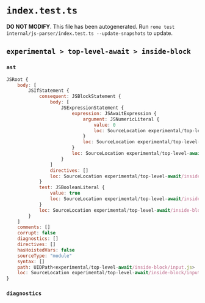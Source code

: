 # `index.test.ts`

**DO NOT MODIFY**. This file has been autogenerated. Run `rome test internal/js-parser/index.test.ts --update-snapshots` to update.

## `experimental > top-level-await > inside-block`

### `ast`

```javascript
JSRoot {
	body: [
		JSIfStatement {
			consequent: JSBlockStatement {
				body: [
					JSExpressionStatement {
						expression: JSAwaitExpression {
							argument: JSNumericLiteral {
								value: 0
								loc: SourceLocation experimental/top-level-await/inside-block/input.js 2:8-2:9
							}
							loc: SourceLocation experimental/top-level-await/inside-block/input.js 2:2-2:9
						}
						loc: SourceLocation experimental/top-level-await/inside-block/input.js 2:2-2:10
					}
				]
				directives: []
				loc: SourceLocation experimental/top-level-await/inside-block/input.js 1:10-3:1
			}
			test: JSBooleanLiteral {
				value: true
				loc: SourceLocation experimental/top-level-await/inside-block/input.js 1:4-1:8
			}
			loc: SourceLocation experimental/top-level-await/inside-block/input.js 1:0-3:1
		}
	]
	comments: []
	corrupt: false
	diagnostics: []
	directives: []
	hasHoistedVars: false
	sourceType: "module"
	syntax: []
	path: UIDPath<experimental/top-level-await/inside-block/input.js>
	loc: SourceLocation experimental/top-level-await/inside-block/input.js 1:0-3:1
}
```

### `diagnostics`

```

```
